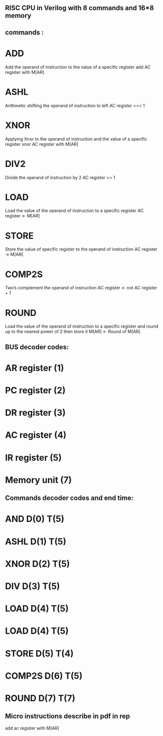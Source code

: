 ## RISC CPU in Verilog with 8 commands and 16*8 memory

## commands :
# ADD 
Add the operand of instruction to the value of a specific register
add AC register with M[AR] 

# ASHL 
Arithmetic shifting the operand of instruction to left
AC register <<< 1

# XNOR 
Applying Xnor to the operand of instruction and the value of a specific register
xnor AC register with M[AR] 

# DIV2
Divide the operand of instruction by 2
AC register >> 1

# LOAD 
Load the value of the operand of instruction to a specific register
AC register <- M[AR] 

# STORE 
Store the value of specific register to the operand of instruction
AC register -> M[AR]

# COMP2S 
Two’s complement the operand of instruction
AC register <- not AC register + 1

# ROUND
Load the value of the operand of instruction to a specific register and round up to the nearest power of 2 then store it
M[AR] <- Round of M[AR]

## BUS decoder codes:

# AR register (1)
# PC register (2)
# DR register (3)
# AC register (4)
# IR register (5)
# Memory unit (7)

## Commands decoder codes and end time:

# AND D(0) T(5)
# ASHL D(1) T(5)
# XNOR D(2) T(5)
# DIV D(3) T(5)
# LOAD D(4) T(5)
# LOAD D(4) T(5)
# STORE D(5) T(4)
# COMP2S D(6) T(5)
# ROUND D(7) T(7)

## Micro instructions describe in pdf in rep

add ac register with M[AR] 
